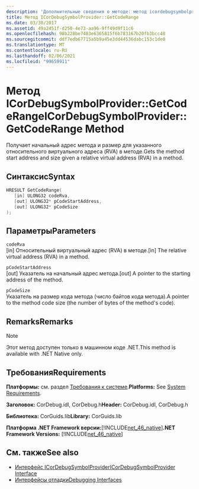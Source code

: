 ```yaml
---
description: 'Дополнительные сведения о методе: метод icordebugsymbolprovider:: GetCodeRange'
title: Метод ICorDebugSymbolProvider::GetCodeRange
ms.date: 03/30/2017
ms.assetid: 49a2451f-d250-4e73-aa96-9ff49d9f11c6
ms.openlocfilehash: 98b228be7483e6365815f6b783167b20fb3bcc48
ms.sourcegitcommit: ddf7edb67715a5b9a45e3dd44536dabc153c1de0
ms.translationtype: MT
ms.contentlocale: ru-RU
ms.lasthandoff: 02/06/2021
ms.locfileid: "99659911"
---
```

# <a name="icordebugsymbolprovidergetcoderange-method"></a><span data-ttu-id="f398e-103">Метод ICorDebugSymbolProvider::GetCodeRange</span><span class="sxs-lookup"><span data-stu-id="f398e-103">ICorDebugSymbolProvider::GetCodeRange Method</span></span>

<span data-ttu-id="f398e-104">Получает начальный адрес метода и размер для указанного относительного виртуального адреса (RVA) в методе.</span><span class="sxs-lookup"><span data-stu-id="f398e-104">Gets the method start address and size given a relative virtual address (RVA) in a method.</span></span>  
  
## <a name="syntax"></a><span data-ttu-id="f398e-105">Синтаксис</span><span class="sxs-lookup"><span data-stu-id="f398e-105">Syntax</span></span>  
  
```cpp  
HRESULT GetCodeRange(  
   [in] ULONG32 codeRva,
   [out] ULONG32* pCodeStartAddress,
   [out] ULONG32* pCodeSize  
);  
```  
  
## <a name="parameters"></a><span data-ttu-id="f398e-106">Параметры</span><span class="sxs-lookup"><span data-stu-id="f398e-106">Parameters</span></span>  

 `codeRva`  
 <span data-ttu-id="f398e-107">[in] Относительный виртуальный адрес (RVA) в методе.</span><span class="sxs-lookup"><span data-stu-id="f398e-107">[in] The relative virtual address (RVA) in a method.</span></span>  
  
 `pCodeStartAddress`  
 <span data-ttu-id="f398e-108">[out] Указатель на начальный адрес метода.</span><span class="sxs-lookup"><span data-stu-id="f398e-108">[out] A pointer to the starting address of the method.</span></span>  
  
 `pCodeSize`  
 <span data-ttu-id="f398e-109">Указатель на размер кода метода (число байтов кода метода).</span><span class="sxs-lookup"><span data-stu-id="f398e-109">A pointer to the method code size (the number of bytes of the method's code).</span></span>  
  
## <a name="remarks"></a><span data-ttu-id="f398e-110">Remarks</span><span class="sxs-lookup"><span data-stu-id="f398e-110">Remarks</span></span>  
  
> [!NOTE]
> <span data-ttu-id="f398e-111">Этот метод доступен только в машинном коде .NET.</span><span class="sxs-lookup"><span data-stu-id="f398e-111">This method is available with .NET Native only.</span></span>  
  
## <a name="requirements"></a><span data-ttu-id="f398e-112">Требования</span><span class="sxs-lookup"><span data-stu-id="f398e-112">Requirements</span></span>  

 <span data-ttu-id="f398e-113">**Платформы:** см. раздел [Требования к системе](../../get-started/system-requirements.md).</span><span class="sxs-lookup"><span data-stu-id="f398e-113">**Platforms:** See [System Requirements](../../get-started/system-requirements.md).</span></span>  
  
 <span data-ttu-id="f398e-114">**Заголовок:** CorDebug.idl, CorDebug.h</span><span class="sxs-lookup"><span data-stu-id="f398e-114">**Header:** CorDebug.idl, CorDebug.h</span></span>  
  
 <span data-ttu-id="f398e-115">**Библиотека:** CorGuids.lib</span><span class="sxs-lookup"><span data-stu-id="f398e-115">**Library:** CorGuids.lib</span></span>  
  
 <span data-ttu-id="f398e-116">**Платформа .NET Framework версии:**[!INCLUDE[net_46_native](../../../../includes/net-46-native-md.md)]</span><span class="sxs-lookup"><span data-stu-id="f398e-116">**.NET Framework Versions:** [!INCLUDE[net_46_native](../../../../includes/net-46-native-md.md)]</span></span>  
  
## <a name="see-also"></a><span data-ttu-id="f398e-117">См. также</span><span class="sxs-lookup"><span data-stu-id="f398e-117">See also</span></span>

- [<span data-ttu-id="f398e-118">Интерфейс ICorDebugSymbolProvider</span><span class="sxs-lookup"><span data-stu-id="f398e-118">ICorDebugSymbolProvider Interface</span></span>](icordebugsymbolprovider-interface.md)
- [<span data-ttu-id="f398e-119">Интерфейсы отладки</span><span class="sxs-lookup"><span data-stu-id="f398e-119">Debugging Interfaces</span></span>](debugging-interfaces.md)
